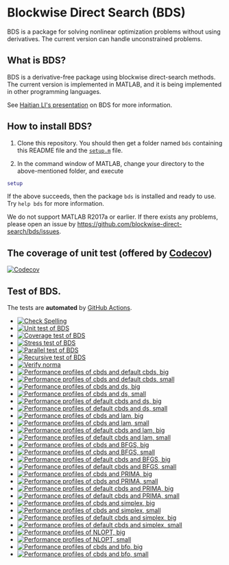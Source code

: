 # Blockwise Direct Search (BDS)

BDS is a package for solving nonlinear optimization problems without using derivatives. The current version can handle unconstrained problems. 

## What is BDS?

BDS is a derivative-free package using blockwise direct-search methods. The current version is implemented in MATLAB, and it is being implemented in other programming languages.

See [Haitian LI's presentation](https://lht97.github.io/documents/DFOS2024.pdf) on BDS for more information.

## How to install BDS?

1. Clone this repository. You should then get a folder named `bds` containing this README file and the
[`setup.m`](https://github.com/blockwise-direct-search/bds/blob/main/setup.m) file.

2. In the command window of MATLAB, change your directory to the above-mentioned folder, and execute

```matlab
setup
```

If the above succeeds, then the package `bds` is installed and ready to use. Try `help bds` for more information.

We do not support MATLAB R2017a or earlier. If there exists any problems, please open an issue by
https://github.com/blockwise-direct-search/bds/issues.

## The coverage of unit test (offered by [Codecov](https://about.codecov.io/))

[![Codecov](https://img.shields.io/codecov/c/github/blockwise-direct-search/bds?style=for-the-badge&logo=codecov)](https://app.codecov.io/github/blockwise-direct-search/bds)

## Test of BDS.
The tests are **automated** by
[GitHub Actions](https://docs.github.com/en/actions).
- [![Check Spelling](https://github.com/blockwise-direct-search/bds/actions/workflows/spelling.yml/badge.svg)](https://github.com/blockwise-direct-search/bds/actions/workflows/spelling.yml)
- [![Unit test of BDS](https://github.com/blockwise-direct-search/bds/actions/workflows/unit_test.yml/badge.svg)](https://github.com/blockwise-direct-search/bds/actions/workflows/unit_test.yml)
- [![Coverage test of BDS](https://github.com/blockwise-direct-search/bds/actions/workflows/unit_test_coverage.yml/badge.svg)](https://github.com/blockwise-direct-search/bds/actions/workflows/unit_test_coverage.yml)
- [![Stress test of BDS](https://github.com/blockwise-direct-search/bds/actions/workflows/stress_test.yml/badge.svg)](https://github.com/blockwise-direct-search/bds/actions/workflows/stress_test.yml)
- [![Parallel test of BDS](https://github.com/blockwise-direct-search/bds/actions/workflows/parallel_test.yml/badge.svg)](https://github.com/blockwise-direct-search/bds/actions/workflows/parallel_test.yml)
- [![Recursive test of BDS](https://github.com/blockwise-direct-search/bds/actions/workflows/recursive_test.yml/badge.svg)](https://github.com/blockwise-direct-search/bds/actions/workflows/recursive_test.yml)
- [![Verify norma](https://github.com/blockwise-direct-search/bds/actions/workflows/verify_norma.yml/badge.svg)](https://github.com/blockwise-direct-search/bds/actions/workflows/verify_norma.yml)
- [![Performance profiles of cbds and default cbds, big](https://github.com/blockwise-direct-search/bds/actions/workflows/profile_cbds_default_cbds_big.yml/badge.svg)](https://github.com/blockwise-direct-search/bds/actions/workflows/profile_cbds_default_cbds_big.yml)
- [![Performance profiles of cbds and default cbds, small](https://github.com/blockwise-direct-search/bds/actions/workflows/profile_cbds_default_cbds_small.yml/badge.svg)](https://github.com/blockwise-direct-search/bds/actions/workflows/profile_cbds_default_cbds_small.yml)
- [![Performance profiles of cbds and ds, big](https://github.com/blockwise-direct-search/bds/actions/workflows/profile_cbds_ds_big.yml/badge.svg)](https://github.com/blockwise-direct-search/bds/actions/workflows/profile_cbds_ds_big.yml)
- [![Performance profiles of cbds and ds, small](https://github.com/blockwise-direct-search/bds/actions/workflows/profile_cbds_ds_small.yml/badge.svg)](https://github.com/blockwise-direct-search/bds/actions/workflows/profile_cbds_ds_small.yml)
- [![Performance profiles of default cbds and ds, big](https://github.com/blockwise-direct-search/bds/actions/workflows/profile_default_cbds_ds_big.yml/badge.svg)](https://github.com/blockwise-direct-search/bds/actions/workflows/profile_default_cbds_ds_big.yml)
- [![Performance profiles of default cbds and ds, small](https://github.com/blockwise-direct-search/bds/actions/workflows/profile_default_cbds_ds_small.yml/badge.svg)](https://github.com/blockwise-direct-search/bds/actions/workflows/profile_default_cbds_ds_small.yml)
- [![Performance profiles of cbds and lam, big](https://github.com/blockwise-direct-search/bds/actions/workflows/profile_cbds_lam_big.yml/badge.svg)](https://github.com/blockwise-direct-search/bds/actions/workflows/profile_cbds_lam_big.yml)
- [![Performance profiles of cbds and lam, small](https://github.com/blockwise-direct-search/bds/actions/workflows/profile_cbds_lam_small.yml/badge.svg)](https://github.com/blockwise-direct-search/bds/actions/workflows/profile_cbds_lam_small.yml)
- [![Performance profiles of default cbds and lam, big](https://github.com/blockwise-direct-search/bds/actions/workflows/profile_default_cbds_lam_big.yml/badge.svg)](https://github.com/blockwise-direct-search/bds/actions/workflows/profile_default_cbds_lam_big.yml)
- [![Performance profiles of default cbds and lam, small](https://github.com/blockwise-direct-search/bds/actions/workflows/profile_default_cbds_lam_small.yml/badge.svg)](https://github.com/blockwise-direct-search/bds/actions/workflows/profile_default_cbds_lam_small.yml)
- [![Performance profiles of cbds and BFGS, big](https://github.com/blockwise-direct-search/bds/actions/workflows/profile_cbds_bfgs_big.yml/badge.svg)](https://github.com/blockwise-direct-search/bds/actions/workflows/profile_cbds_bfgs_big.yml)
- [![Performance profiles of cbds and BFGS, small](https://github.com/blockwise-direct-search/bds/actions/workflows/profile_cbds_bfgs_small.yml/badge.svg)](https://github.com/blockwise-direct-search/bds/actions/workflows/profile_cbds_bfgs_small.yml)
- [![Performance profiles of default cbds and BFGS, big](https://github.com/blockwise-direct-search/bds/actions/workflows/profile_default_cbds_bfgs_big.yml/badge.svg)](https://github.com/blockwise-direct-search/bds/actions/workflows/profile_default_cbds_bfgs_big.yml)
- [![Performance profiles of default cbds and BFGS, small](https://github.com/blockwise-direct-search/bds/actions/workflows/profile_default_cbds_bfgs_small.yml/badge.svg)](https://github.com/blockwise-direct-search/bds/actions/workflows/profile_default_cbds_bfgs_small.yml)
- [![Performance profiles of cbds and PRIMA, big](https://github.com/blockwise-direct-search/bds/actions/workflows/profile_cbds_newuoa_big.yml/badge.svg)](https://github.com/blockwise-direct-search/bds/actions/workflows/profile_cbds_newuoa_big.yml)
- [![Performance profiles of cbds and PRIMA, small](https://github.com/blockwise-direct-search/bds/actions/workflows/profile_cbds_newuoa_small.yml/badge.svg)](https://github.com/blockwise-direct-search/bds/actions/workflows/profile_cbds_newuoa_small.yml)
- [![Performance profiles of default cbds and PRIMA, big](https://github.com/blockwise-direct-search/bds/actions/workflows/profile_default_cbds_newuoa_big.yml/badge.svg)](https://github.com/blockwise-direct-search/bds/actions/workflows/profile_default_cbds_newuoa_big.yml)
- [![Performance profiles of default cbds and PRIMA, small](https://github.com/blockwise-direct-search/bds/actions/workflows/profile_default_cbds_newuoa_small.yml/badge.svg)](https://github.com/blockwise-direct-search/bds/actions/workflows/profile_default_cbds_newuoa_small.yml)
- [![Performance profiles of cbds and simplex, big](https://github.com/blockwise-direct-search/bds/actions/workflows/profile_cbds_simplex_big.yml/badge.svg)](https://github.com/blockwise-direct-search/bds/actions/workflows/profile_cbds_simplex_big.yml)
- [![Performance profiles of cbds and simplex, small](https://github.com/blockwise-direct-search/bds/actions/workflows/profile_cbds_simplex_small.yml/badge.svg)](https://github.com/blockwise-direct-search/bds/actions/workflows/profile_cbds_simplex_small.yml)
- [![Performance profiles of default cbds and simplex, big](https://github.com/blockwise-direct-search/bds/actions/workflows/profile_default_cbds_simplex_big.yml/badge.svg)](https://github.com/blockwise-direct-search/bds/actions/workflows/profile_default_cbds_simplex_big.yml)
- [![Performance profiles of default cbds and simplex, small](https://github.com/blockwise-direct-search/bds/actions/workflows/profile_default_cbds_simplex_small.yml/badge.svg)](https://github.com/blockwise-direct-search/bds/actions/workflows/profile_default_cbds_simplex_small.yml)
- [![Performance profiles of NLOPT, big](https://github.com/blockwise-direct-search/bds/actions/workflows/profile_nlopt_big.yml/badge.svg)](https://github.com/blockwise-direct-search/bds/actions/workflows/profile_nlopt_big.yml)
- [![Performance profiles of NLOPT, small](https://github.com/blockwise-direct-search/bds/actions/workflows/profile_nlopt_small.yml/badge.svg)](https://github.com/blockwise-direct-search/bds/actions/workflows/profile_nlopt_small.yml)
- [![Performance profiles of cbds and bfo, big](https://github.com/blockwise-direct-search/bds/actions/workflows/profile_cbds_bfo_big.yml/badge.svg)](https://github.com/blockwise-direct-search/bds/actions/workflows/profile_cbds_bfo_big.yml)
- [![Performance profiles of cbds and bfo, small](https://github.com/blockwise-direct-search/bds/actions/workflows/profile_cbds_bfo_small.yml/badge.svg)](https://github.com/blockwise-direct-search/bds/actions/workflows/profile_cbds_bfo_small.yml)
